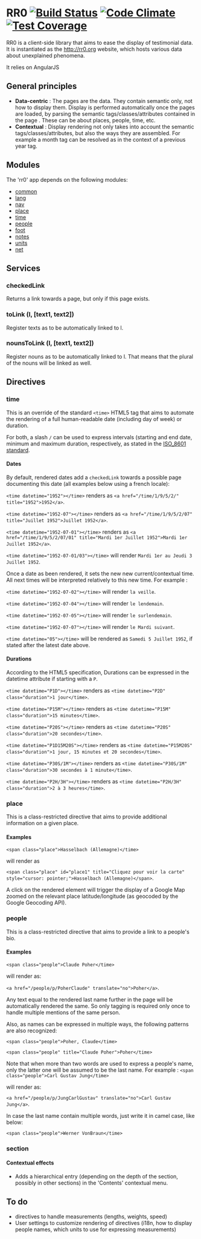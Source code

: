 RR0  [![Build Status](https://travis-ci.org/RR0/RR0.svg?branch=master)](https://travis-ci.org/RR0/RR0) [![Code Climate](https://codeclimate.com/github/RR0/RR0/badges/gpa.svg)](https://codeclimate.com/github/RR0/RR0) [![Test Coverage](https://codeclimate.com/github/RR0/RR0/badges/coverage.svg)](https://codeclimate.com/github/RR0/RR0)
===

RR0 is a client-side library that aims to ease the display of testimonial data.
It is instantiated as the http://rr0.org website, which hosts various data about unexplained phenomena.

It relies on AngularJS

General principles
------------------
 * **Data-centric** : The pages are the data. They contain semantic only, not how to display them.
 Display is performed automatically once the pages are loaded, by parsing the semantic tags/classes/attributes contained in the page
 . These can be about places, people, time, etc.
 * **Contextual** : Display rendering not only takes into account the semantic tags/classes/attributes, 
 but also the ways they are assembled. For example a month tag can be resolved as in the context of a previous year tag.

Modules
-------
The 'rr0' app depends on the following modules:

 * [common](common.md)
 * [lang](lang.md)
 * [nav](nav.md)
 * [place](place/place.md)
 * [time](time/time.md)
 * [people](people/people.md)
 * [foot](foot.md)
 * [notes](notes.md)
 * [units](units.md)
 * [net](net.md)

Services
--------
### checkedLink ###
Returns a link towards a page, but only if this page exists.

### toLink (l, [text1, text2]) ###
Register texts as to be automatically linked to l.

### nounsToLink (l, [text1, text2]) ###
Register nouns as to be automatically linked to l. 
That means that the plural of the nouns will be linked as well.

Directives
----------

### time ###

This is an override of the standard `<time>` HTML5 tag that aims to automate the rendering of a full human-readable date (including day 
of week) or duration.

For both, a slash `/` can be used to express intervals (starting and end date, minimum and maximum duration, respectively, as stated in the [ISO_8601 standard](http://en.wikipedia.org/wiki/ISO_8601#Time_intervals).

#### Dates ####

 By default, rendered dates add a `checkedLink` towards a possible page documenting this date (all examples below using a french locale):

 `<time datetime="1952"></time>` renders as `<a href="/time/1/9/5/2/" title="1952">1952</a>`.

 `<time datetime="1952-07"></time>` renders as `<a href="/time/1/9/5/2/07" title="Juillet 1952">Juillet 1952</a>`.

 `<time datetime="1952-07-01"></time>` renders as `<a href="/time/1/9/5/2/07/01" title="Mardi 1er Juillet 1952">Mardi 1er Juillet 1952</a>`.

 `<time datetime="1952-07-01/03"></time>` will render `Mardi 1er au Jeudi 3 Juillet 1952`.

Once a date as been rendered, it sets the new new current/contextual time. All next times will be interpreted relatively to 
this new time. For example :

 `<time datetime="1952-07-02"></time>` will render `la veille`.
 
 `<time datetime="1952-07-04"></time>` will render `le lendemain`.
 
 `<time datetime="1952-07-05"></time>` will render `le surlendemain`.

 `<time datetime="1952-07-07"></time>` will render `le Mardi suivant`.

 `<time datetime="05"></time>` will be rendered as `Samedi 5 Juillet 1952`, if stated after the latest date above.

#### Durations ####

According to the HTML5 specification, Durations can be expressed in the datetime attribute if starting with a `P`.

 `<time datetime="P1D"></time>` renders as `<time datetime="P2D" class="duration">1 jour</time>`.
 
 `<time datetime="P15M"></time>` renders as `<time datetime="P15M" class="duration">15 minutes</time>`.
 
 `<time datetime="P20S"></time>` renders as `<time datetime="P20S" class="duration">20 secondes</time>`.

 `<time datetime="P1D15M20S"></time>` renders as `<time datetime="P15M20S" class="duration">1 jour, 15 minutes et 20 secondes</time>`.
 
 `<time datetime="P30S/1M"></time>` renders as `<time datetime="P30S/1M" class="duration">30 secondes à 1 minute</time>`.

 `<time datetime="P2H/3H"></time>` renders as `<time datetime="P2H/3H" class="duration">2 à 3 heures</time>`.

### place ###
This is a class-restricted directive that aims to provide additional information on a given place.
#### Examples ####
 `<span class="place">Hasselbach (Allemagne)</time>`

 will render as

   `<span class="place" id="place1" title="Cliquez pour voir la carte" style="cursor: pointer;">Hasselbach
  (Allemagne)</span>`.

A click on the rendered element will trigger the display of a Google Map zoomed on the relevant place latitude/longitude (as geocoded by
the Google Geocoding API).

### people ###
This is a class-restricted directive that aims to provide a link to a people's bio.
#### Examples ####

 `<span class="people">Claude Poher</time>`

 will render as:

   `<a href="/people/p/PoherClaude" translate="no">Poher</a>`.

Any text equal to the rendered last name further in the page will be automatically rendered the same. So only tagging is required 
only once to handle multiple mentions of the same person.

Also, as names can be expressed in multiple ways, the following patterns are also recognized:

 `<span class="people">Poher, Claude</time>`
 
 `<span class="people" title="Claude Poher">Poher</time>`

Note that when more than two words are used to express a people's name, only the latter one will be assumed to be the last name. 
For example :
 `<span class="people">Carl Gustav Jung</time>`

 will render as:

   `<a href="/people/p/JungCarlGustav" translate="no">Carl Gustav Jung</a>`.

In case the last name contain multiple words, just write it in camel case, like below:

 `<span class="people">Werner VonBraun</time>`

### section ###
#### Contextual effects ####
 * Adds a hierarchical entry (depending on the depth of the section, possibly in other sections) in the 'Contents' contextual menu.

To do
-----
 * directives to handle measurements (lengths, weights, speed)
 * User settings to customize rendering of directives (i18n, how to display people names, which units to use for expressing measurements)
